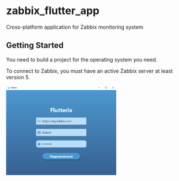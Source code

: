 # zabbix_flutter_app

Cross-platform application for Zabbix monitoring system

## Getting Started

You need to build a project for the operating system you need.

To connect to Zabbix, you must have an active Zabbix server at least version 5.

<img src="screenshots/screenshot.png" width="300" alt="screeenshot">